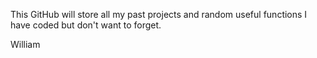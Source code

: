 This GitHub will store all my past projects and random useful functions I have coded but don't want to forget.

William
